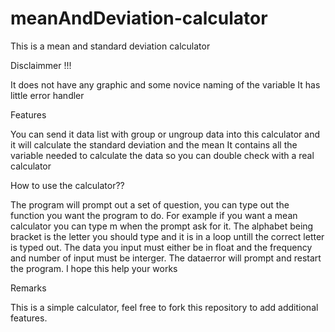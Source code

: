 # meanAndDeviation-calculator

This is a mean and standard deviation calculator

Disclaimmer !!!

It does not have any graphic and some novice naming of the variable
It has little error handler


Features

You can send it data list with group or ungroup data into this calculator and it will calculate the standard deviation and the mean
It contains all the variable needed to calculate the data so you can double check with a real calculator


How to use the calculator??

The program will prompt out a set of question, you can type out the function you want the program to do.
For example if you want a mean calculator you can type m when the prompt ask for it.
The alphabet being bracket is the letter you should type and it is in a loop untill the correct letter is typed out.
The data you input must either be in float and the frequency and number of input must be interger. The dataerror will prompt and restart the program.
I hope this help your works

Remarks

This is a simple calculator, feel free to fork this repository to add additional features.
